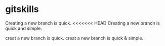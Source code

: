 # gitskills
Creating a new branch is quick.
<<<<<<< HEAD
Creating a new branch is quick and simple.

creat a new branch is quick.
creat a new branch is quick & simple.
